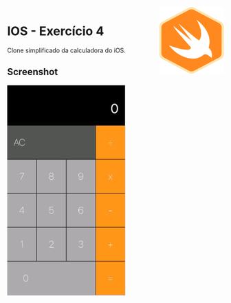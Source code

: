<img align="right" src="https://github.com/marciovcampos/IOS-Projects/blob/master/swift.png"/>

IOS - Exercício 4
=====================

Clone simplificado da calculadora do iOS.

## Screenshot 

<img src="https://github.com/marciovcampos/IOS-Projects/blob/master/Exercicio-4/screen.JPG"/>